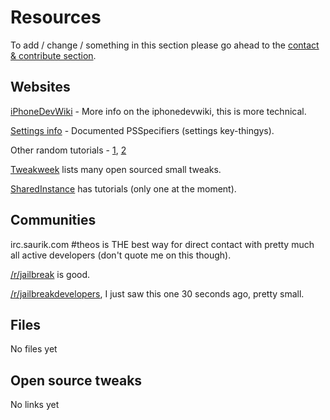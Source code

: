 # Resources

To add / change / something in this section please go ahead to the [contact & contribute section](Contact-&-contribute.html).

## Websites

[iPhoneDevWiki](http://iphonedevwiki.net/index.php/Main_Page) - More info on the iphonedevwiki, this is more technical.

[Settings info](http://iphonedevwiki.net/index.php/Preferences_specifier_plist) - Documented PSSpecifiers (settings key-thingys).

Other random tutorials - [1](http://iky1e.tumblr.com/post/9561218739/jailbroken-development-starter-pack), [2](http://brandontreb.com/beginning-jailbroken-ios-development-getting-the-tools)

[Tweakweek](http://tweakweek.com/) lists many open sourced small tweaks.

[SharedInstance](http://sharedinstance.net/) has tutorials (only one at the moment).

## Communities

irc.saurik.com #theos is THE best way for direct contact with pretty much all active developers (don't quote me on this though).

[/r/jailbreak](http://www.reddit.com/r/jailbreak/) is good.
  
[/r/jailbreakdevelopers](http://www.reddit.com/r/jailbreakdevelopers/), I just saw this one 30 seconds ago, pretty small.

## Files

No files yet

## Open source tweaks

No links yet
